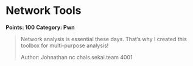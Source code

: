 # Network Tools
**Points: 100**
**Category: Pwn**
> Network analysis is essential these days. That’s why I created this toolbox for multi-purpose analysis!
> 
> Author: Johnathan
> nc chals.sekai.team 4001
